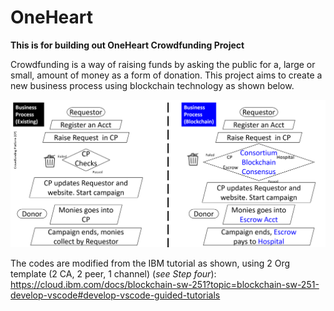 # OneHeart
**This is for building out OneHeart Crowdfunding Project**

Crowdfunding is a way of raising funds by asking the public for a, large or small, amount of money as a form of donation. This project aims to create a new business process using blockchain technology as shown below. 

![](images/business_process-blockchain.png)

The codes are modified from the IBM tutorial as shown, using 2 Org template (2 CA, 2 peer, 1 channel) (*see Step four*): https://cloud.ibm.com/docs/blockchain-sw-251?topic=blockchain-sw-251-develop-vscode#develop-vscode-guided-tutorials
